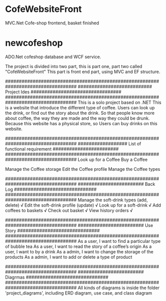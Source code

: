 # CofeWebsiteFront
MVC.Net Cofe-shop frontend, basket finished

# newcofeshop
ADO.Net cofeshop database and WCF service.

The project is divided into two part, this is part one, part two called "CofeWebsiteFront"
This part is front end part, using MVC and EF structure.

##################################################################################
###########################     Project Ides     #################################
##################################################################################
This is a solo project based on .NET
This is a website that introduce the different type of coffee. Users can look up the drink, or find out the story about the drink. So that people know more about coffee, the way they are made and the way they could be drunk.
Because this website has a physical store, so Users can buy drinks on this website.

##################################################################################
##################     List of functional requirement     ########################
##################################################################################
Look up for a Coffee
Buy a Coffee

Manage the Coffee storage
Edit the Coffee profile 
Manage the Coffee types

##################################################################################
########################          Back Log          ##############################
##################################################################################
Manage the soft-drink types (add, delete)	 √
Edit the soft-drink profile (update)		 √
Look up for a soft-drink				 √
Add coffees to baskets				 √
Check out basket					 √
View history orders				 √


##################################################################################
########################         Use Story          ##############################
##################################################################################
As a user, I want to find a particular type of bubble tea
As a user, I want to read the story of a coffee’s origin 
As a user, I want to by a drink
As a admin, I want to change the storage of the products
As a admin, I want to add or delete a type of product

##################################################################################
########################          Diagrmas          ##############################
##################################################################################
All kinds of diagrams is inside the folder 'project_diagrams', including ERD diagram, use case, and class diagram

